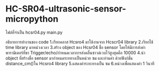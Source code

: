 # HC-SR04-ultrasonic-sensor-micropython
ไฟล์ที่จำเป็น
hcsr04.py
main.py

อธิบายการทำงานของ code
1.เรียกคลาส Hcsro4 มาใช้งานจาก Hcscr04 library
2.เรียกใช้ time library มาหน่วงเวลา
3.สร้าง object ของ Hcsr04 ชื่อ sensor โดยให้มีการส่งค่าพารามิเตอร์ที่ขา Trigger/echo/กำหนดเวลาการส่งคลื่นซาวด์เวบไว้สูงสุดคือ 10000
4.นำ object ที่สร้างชื่อ sensor มากำหนดระยทางเป็นหน่วย ซม และอ่านค่า ด้วยฟังก์ชั่น distance_cm()ใน Hcsro4 library
5.แสดงค่าระยะทางเป็น ซม 
6.หน่วงเพื่อแสดงค่า 1 วินาที
